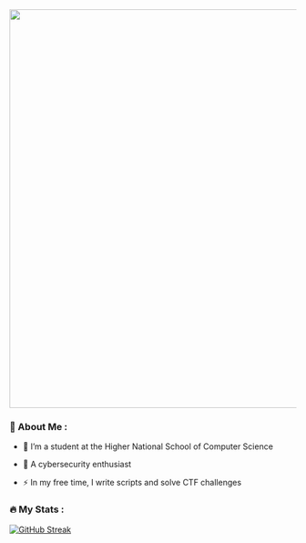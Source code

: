 <div id="header" align="center">
  <img src="https://media.giphy.com/media/Z2CZ7teqaKtDLjlWsr/giphy.gif" width="700"/>
</div>

### :book: About Me :

- :telescope: I’m a student at the Higher National School of Computer Science

- :seedling: A cybersecurity enthusiast

- :zap: In my free time, I write scripts and solve CTF challenges

### :fire: My Stats :

[![GitHub Streak](http://github-readme-streak-stats.herokuapp.com?user=not1cyyy&theme=dark&background=000000)](https://git.io/streak-stats)

